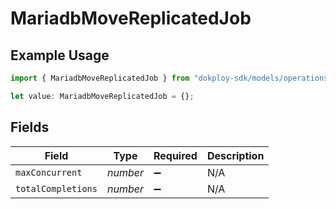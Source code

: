 # MariadbMoveReplicatedJob

## Example Usage

```typescript
import { MariadbMoveReplicatedJob } from "dokploy-sdk/models/operations";

let value: MariadbMoveReplicatedJob = {};
```

## Fields

| Field              | Type               | Required           | Description        |
| ------------------ | ------------------ | ------------------ | ------------------ |
| `maxConcurrent`    | *number*           | :heavy_minus_sign: | N/A                |
| `totalCompletions` | *number*           | :heavy_minus_sign: | N/A                |